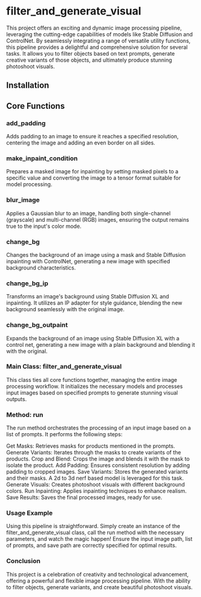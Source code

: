 # filter_and_generate_visual
This project offers an exciting and dynamic image processing pipeline, leveraging the cutting-edge capabilities of models like Stable Diffusion and ControlNet. By seamlessly integrating a range of versatile utility functions, this pipeline provides a delightful and comprehensive solution for several tasks. It allows you to filter objects based on text prompts, generate creative variants of those objects, and ultimately produce stunning photoshoot visuals.

## Installation
## Core Functions
### add_padding
Adds padding to an image to ensure it reaches a specified resolution, centering the image and adding an even border on all sides.

### make_inpaint_condition
Prepares a masked image for inpainting by setting masked pixels to a specific value and converting the image to a tensor format suitable for model processing.

### blur_image
Applies a Gaussian blur to an image, handling both single-channel (grayscale) and multi-channel (RGB) images, ensuring the output remains true to the input's color mode.

### change_bg
Changes the background of an image using a mask and Stable Diffusion inpainting with ControlNet, generating a new image with specified background characteristics.

### change_bg_ip
Transforms an image's background using Stable Diffusion XL and inpainting. It utilizes an IP adapter for style guidance, blending the new background seamlessly with the original image.

### change_bg_outpaint
Expands the background of an image using Stable Diffusion XL with a control net, generating a new image with a plain background and blending it with the original.

### Main Class: filter_and_generate_visual
This class ties all core functions together, managing the entire image processing workflow. It initializes the necessary models and processes input images based on specified prompts to generate stunning visual outputs.

### Method: run
The run method orchestrates the processing of an input image based on a list of prompts. It performs the following steps:

Get Masks: Retrieves masks for products mentioned in the prompts.
Generate Variants: Iterates through the masks to create variants of the products.
Crop and Blend: Crops the image and blends it with the mask to isolate the product.
Add Padding: Ensures consistent resolution by adding padding to cropped images.
Save Variants: Stores the generated variants and their masks. A 2d to 3d nerf based model is leveraged for this task.
Generate Visuals: Creates photoshoot visuals with different background colors.
Run Inpainting: Applies inpainting techniques to enhance realism.
Save Results: Saves the final processed images, ready for use.
### Usage Example
Using this pipeline is straightforward. Simply create an instance of the filter_and_generate_visual class, call the run method with the necessary parameters, and watch the magic happen! Ensure the input image path, list of prompts, and save path are correctly specified for optimal results.

### Conclusion
This project is a celebration of creativity and technological advancement, offering a powerful and flexible image processing pipeline. With the ability to filter objects, generate variants, and create beautiful photoshoot visuals.
